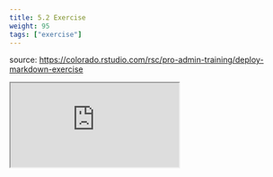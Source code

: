 ```yaml
---
title: 5.2 Exercise
weight: 95
tags: ["exercise"]
---
```


source: https://colorado.rstudio.com/rsc/pro-admin-training/deploy-markdown-exercise

<div class="resp-container-learnr" class="cssload-loader">
  <div class="cssload-loader">
    <div class="cssload-inner cssload-one"></div>
    <div class="cssload-inner cssload-two"></div>
    <div class="cssload-inner cssload-three"></div>
  </div>
  <iframe 
    src="https://colorado.rstudio.com/rsc/pro-admin-training/deploy-markdown-exercise" 
    class="resp-iframe-learnr" 
    gesture="media"  allowfullscreen>
  </iframe>
</div>



